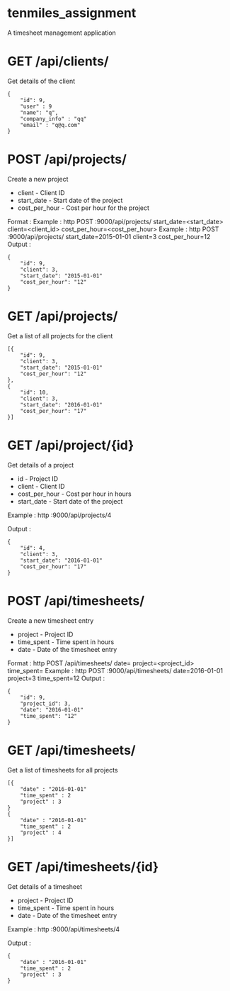 # tenmiles_assignment
A timesheet management application

# GET /api/clients/

Get details of the client

```
{
    "id": 9,
    "user" : 9
    "name": "q",
    "company_info" : "qq"
    "email" : "q@q.com"
}
```

# POST /api/projects/

Create a new project

* client - Client ID
* start_date - Start date of the project
* cost_per_hour - Cost per hour for the project

Format : Example : http POST :9000/api/projects/ start_date=<start_date> client=<client_id> cost_per_hour=<cost_per_hour>
Example : http POST :9000/api/projects/ start_date=2015-01-01 client=3 cost_per_hour=12
Output :

```
{
    "id": 9,
    "client": 3,
    "start_date": "2015-01-01"
    "cost_per_hour": "12"
}
```

# GET /api/projects/

Get a list of all projects for the client

```
[{
    "id": 9,
    "client": 3,
    "start_date": "2015-01-01"
    "cost_per_hour": "12"
},
{
    "id": 10,
    "client": 3,
    "start_date": "2016-01-01"
    "cost_per_hour": "17"
}]
```

# GET /api/project/{id}

Get details of a project

* id - Project ID
* client - Client ID
* cost_per_hour - Cost per hour in hours
* start_date - Start date of the project

Example : http :9000/api/projects/4

Output :

```
{
    "id": 4,
    "client": 3,
    "start_date": "2016-01-01"
    "cost_per_hour": "17"
}
```

# POST /api/timesheets/

Create a new timesheet entry

* project - Project ID
* time_spent - Time spent in hours
* date - Date of the timesheet entry

Format : http POST <host>/api/timesheets/ date=<date> project=<project_id> time_spent=<time>
Example : http POST :9000/api/timesheets/ date=2016-01-01 project=3 time_spent=12
Output :

```
{
    "id": 9,
    "project_id": 3,
    "date": "2016-01-01"
    "time_spent": "12"
}
```

# GET /api/timesheets/

Get a list of timesheets for all projects

```
[{
    "date" : "2016-01-01"
    "time_spent" : 2
    "project" : 3
}
{
    "date" : "2016-01-01"
    "time_spent" : 2
    "project" : 4
}]
```

# GET /api/timesheets/{id}

Get details of a timesheet

* project - Project ID
* time_spent - Time spent in hours
* date - Date of the timesheet entry

Example : http :9000/api/timesheets/4

Output :

```
{
    "date" : "2016-01-01"
    "time_spent" : 2
    "project" : 3
} 
```
